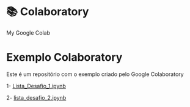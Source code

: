 # 📚 Colaboratory
My Google Colab

# Exemplo Colaboratory  
Este é um repositório com o exemplo criado pelo Google Colaboratory 

1- [Lista_Desafio_1.ipynb](/Lista_Desafio_1.ipynb)

2- [lista_desafio_2.ipynb](/lista_desafio_2.ipynb)
